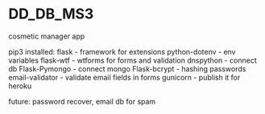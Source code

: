 # DD_DB_MS3

cosmetic manager app


pip3 installed:
flask - framework for extensions
python-dotenv - env variables
flask-wtf - wtforms for forms and validation
dnspython - connect db
Flask-Pymongo - connect mongo
Flask-bcrypt - hashing passwords
email-validator - validate email fields in forms
gunicorn - publish it for heroku

future: password recover, email db for spam
